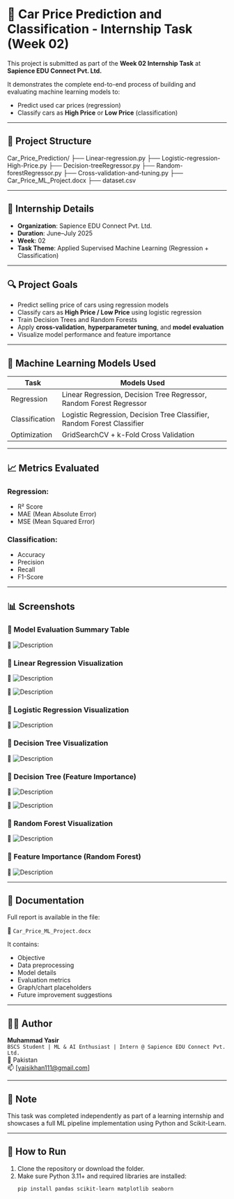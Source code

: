# 🚗 Car Price Prediction and Classification - Internship Task (Week 02)

This project is submitted as part of the **Week 02 Internship Task** at **Sapience EDU Connect Pvt. Ltd.**

It demonstrates the complete end-to-end process of building and evaluating machine learning models to:
- Predict used car prices (regression)
- Classify cars as **High Price** or **Low Price** (classification)

---

## 📁 Project Structure

Car_Price_Prediction/
├── Linear-regression.py
├── Logistic-regression-High-Price.py
├── Decision-treeRegressor.py
├── Random-forestRegressor.py
├── Cross-validation-and-tuning.py
├── Car_Price_ML_Project.docx
├── dataset.csv


---

## 📌 Internship Details

- **Organization**: Sapience EDU Connect Pvt. Ltd.
- **Duration**: June–July 2025
- **Week**: 02
- **Task Theme**: Applied Supervised Machine Learning (Regression + Classification)

---

## 🔍 Project Goals

- Predict selling price of cars using regression models
- Classify cars as **High Price / Low Price** using logistic regression
- Train Decision Trees and Random Forests
- Apply **cross-validation**, **hyperparameter tuning**, and **model evaluation**
- Visualize model performance and feature importance

---

## 🧠 Machine Learning Models Used

| Task                | Models Used                            |
|---------------------|-----------------------------------------|
| Regression          | Linear Regression, Decision Tree Regressor, Random Forest Regressor |
| Classification      | Logistic Regression, Decision Tree Classifier, Random Forest Classifier |
| Optimization        | GridSearchCV + k-Fold Cross Validation |

---

## 📈 Metrics Evaluated

### Regression:
- R² Score
- MAE (Mean Absolute Error)
- MSE (Mean Squared Error)

### Classification:
- Accuracy
- Precision
- Recall
- F1-Score

---

## 📊 Screenshots

### 🔷 Model Evaluation Summary Table  
📌 ![Description](hypertuning.PNG)

### 🔷 Linear Regression Visualization  
📌 ![Description](LR-model.PNG)

📌 ![Description](LR-model-importance.PNG)

### 🔷 Logistic Regression Visualization  
📌 ![Description](LR.PNG)



### 🔷 Decision Tree Visualization  
📌 ![Description](decisiontree.PNG)

### 🔷 Decision Tree (Feature Importance)  
📌 ![Description](DTR-importance.PNG)

📌 ![Description](DTR-metrice.PNG)


### 🔷 Random Forest Visualization  
📌 ![Description](RFR-metrice.PNG)


### 🔷 Feature Importance (Random Forest)  
📌 ![Description](RFR-importance)


---

## 🧾 Documentation

Full report is available in the file:

📄 `Car_Price_ML_Project.docx`

It contains:
- Objective
- Data preprocessing
- Model details
- Evaluation metrics
- Graph/chart placeholders
- Future improvement suggestions

---

## 👨‍💻 Author

**Muhammad Yasir**  
`BSCS Student | ML & AI Enthusiast | Intern @ Sapience EDU Connect Pvt. Ltd.`  
📍 Pakistan  
📫 [yaisikhan111@gmail.com]

---

## 📢 Note

This task was completed independently as part of a learning internship and showcases a full ML pipeline implementation using Python and Scikit-Learn.

---

## 📌 How to Run

1. Clone the repository or download the folder.
2. Make sure Python 3.11+ and required libraries are installed:
   ```bash
   pip install pandas scikit-learn matplotlib seaborn

